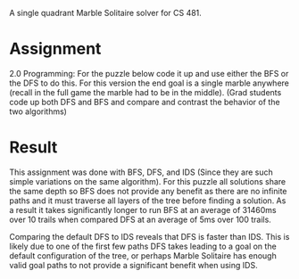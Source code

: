 A single quadrant Marble Solitaire solver for CS 481.

# Assignment
2.0 Programming:
For the puzzle below code it up and use either the BFS or the DFS to do
this. For this version the end goal is a single marble anywhere (recall in
the full game the marble had to be in the middle). (Grad students code
up both DFS and BFS and compare and contrast the behavior of the two
algorithms)

# Result
This assignment was done with BFS, DFS, and IDS (Since they are such simple variations on the same algorithm). 
For this puzzle all solutions share the same depth so BFS does not provide any benefit as there are no infinite paths and it must traverse all layers of the tree before finding a solution. 
As a result it takes significantly longer to run BFS at an average of 31460ms over 10 trails when compared DFS at an average of 5ms over 100 trails.

Comparing the default DFS to IDS reveals that DFS is faster than IDS. This is likely due to one of the first few paths DFS takes leading to a goal on the default configuration of the tree, or perhaps Marble Solitaire has enough valid goal paths to not provide a significant benefit when using IDS.

